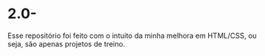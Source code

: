 # 2.0- 
Esse repositório foi feito com o intuito da minha melhora em HTML/CSS, ou seja, são apenas projetos de treino. 
 
